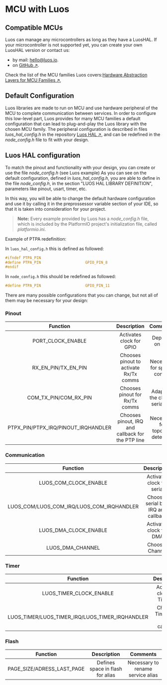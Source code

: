 # MCU with Luos

## Compatible MCUs
Luos can manage any microcontrollers as long as they have a LuosHAL. If your microcontroller is not supported yet, you can create your own LuosHAL version or contact us:

 - by mail: <a href="mailto:hello@luos.io">hello@luos.io</a>.
 - on <a href="https://github.com/Luos-io/Luos/issues/new?assignees=nicolas-rabault&labels=porting&template=porting-request.md&title=%5BMCU+PORTING%5D+" target="_blank">GitHub &#8599;</a>.

Check the list of the MCU families Luos covers:<a href="https://github.com/Luos-io/LuosHAL" target="_blank">Hardware Abstraction Layers for MCU Families &#8599;</a>,

## Default Configuration

Luos libraries are made to run on MCU and use hardware peripheral of the MCU to complete communication between services. In order to configure this low-level part, Luos provides for many MCU families a default configuration that can lead to plug-and-play the Luos library with the chosen MCU family. The peripheral configuration is described in files *luos_hal_config.h* in the repository <a href="https://github.com/Luos-io/LuosHAL" target="_blank">Luos HAL &#8599;</a>, and can be redefined in the *node_config.h* file to fit with your design.

## Luos HAL configuration

To match the pinout and functionality with your design, you can create or use the file *node_config.h* (see Luos example)
As you can see on the default configuration, defined in *luos_hal_config.h*, you are able to define in the file *node_config.h*, in the section "LUOS HAL LIBRARY DEFINITION", parameters like pinout, usart, timer, etc.

In this way, you will be able to change the default hardware configuration and use it by calling it in the preprossessor variable section of your IDE, so that it is taken into consideration for your project.

> **Note:** Every example provided by Luos has a *node_config.h* file, which is included by the PlatformIO project's initialization file, called *platformio.ini*.

Example of PTPA redefinition:

In `luos_hal_config.h` this is defined as followed:
```C
#ifndef PTPA_PIN
#define PTPA_PIN                    GPIO_PIN_8
#endif
```

In `node_config.h` this should be redefined as followed:
```C
#define PTPA_PIN                    GPIO_PIN_11
```

There are many possible configurations that you can change, but not all of them may be necessary for your design:

### Pinout
| Function | Description | Comments |
| :---: | :---: | :---: |
| PORT_CLOCK_ENABLE | Activates clock for GPIO | Depends on port |
| RX_EN_PIN/TX_EN_PIN | Chooses pinout to activate Rx/Tx comms | Necessary for special comms |
| COM_TX_PIN/COM_RX_PIN | Chooses pinout for Rx/Tx comms | Adapts to the chosen serial bus |
| PTPX_PIN/PTPX_IRQ/PINOUT_IRQHANDLER | Chooses pinout, IRQ and callback for the PTP line | Necessary for topology detection |

### Communication
| Function | Description | Comments |
| :---: | :---: | :---: |
| LUOS_COM_CLOCK_ENABLE | Activates clock for serial | Depends on serial bus |
| LUOS_COM/LUOS_COM_IRQ/LUOS_COM_IRQHANDLER | Chooses serial bus, IRQ and callback | Adapts to the serial bus chosen |
| LUOS_DMA_CLOCK_ENABLE | Activates clock for DMA | Necessary for for Tx |
| LUOS_DMA_CHANNEL | Chooses Channel | Send Tx|

### Timer
| Function | Description | Comments |
| :---: | :---: | :---: |
| LUOS_TIMER_CLOCK_ENABLE | Activates clock for Timeout| Necessary for Timeout |
| LUOS_TIMER/LUOS_TIMER_IRQ/LUOS_TIMER_IRQHANDLER | Chooses Timer, IRQ and callback| Necessary for Timeout |

### Flash
| Function | Description | Comments |
| :---: | :---: | :---: |
| PAGE_SIZE/ADRESS_LAST_PAGE | Defines space in flash for alias | Necessary to rename service alias |
